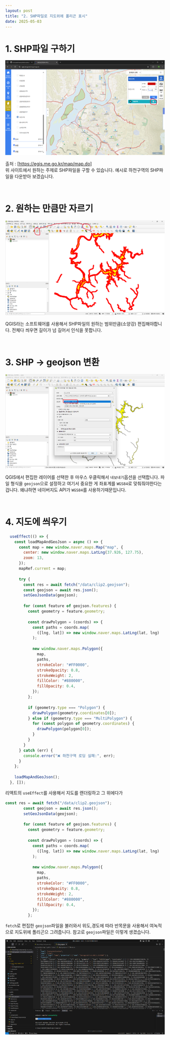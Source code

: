 ```yaml
---
layout: post
title: "2. SHP파일로 지도위에 폴리곤 표시"
date: 2025-05-03
---
```


# 1. SHP파일 구하기

<div style="text-align: center;">
  <img src="/사진들/water/SHP1.png" alt="" />
</div>

출처 : [https://egis.me.go.kr/map/map.do]<br>
위 사이트에서 원하는 주제로 SHP파일을 구할 수 있습니다. 예시로 하천구역의 SHP파일을 다운받아 보겠습니다.

<br>

# 2. 원하는 만큼만 자르기

<div style="text-align: center;">
  <img src="/사진들/water/SHP2.png" alt="" />
</div>

QGIS라는 소프트웨어를 사용해서 SHP파일의 원하는 범위만큼(소양강) 편집해야합니다. 전체다 씌우면 길이가 넘 길어서 인식을 못합니다.

<br>

# 3. SHP -> geojson 변환

<div style="text-align: center;">
  <img src="/사진들/water/SHP3.png" alt="" />
</div>

QGIS에서 편집한 레이어를 선택한 후 마우스 우클릭해서 `내보내기`옵션을 선택합니다. 파일 형식을 `geojson`으로 설정하고 여기서 중요한 게 좌표계를 `WGS84`로 맞춰줘야한다는 겁니다. 왜냐하면 네이버지도 API가 `WGS84`를 사용하기때문입니다.

<br>

# 4. 지도에 씌우기

```js
  useEffect(() => {
    const loadMapAndGeoJson = async () => {
      const map = new window.naver.maps.Map("map", {
        center: new window.naver.maps.LatLng(37.926, 127.75),
        zoom: 13,
      });
      mapRef.current = map;

      try {
        const res = await fetch("/data/clip2.geojson");
        const geojson = await res.json();
        setGeoJsonData(geojson);

        for (const feature of geojson.features) {
          const geometry = feature.geometry;

          const drawPolygon = (coords) => {
            const paths = coords.map(
              ([lng, lat]) => new window.naver.maps.LatLng(lat, lng)
            );

            new window.naver.maps.Polygon({
              map,
              paths,
              strokeColor: "#FF0000",
              strokeOpacity: 0.8,
              strokeWeight: 2,
              fillColor: "#880000",
              fillOpacity: 0.4,
            });
          };

          if (geometry.type === "Polygon") {
            drawPolygon(geometry.coordinates[0]);
          } else if (geometry.type === "MultiPolygon") {
            for (const polygon of geometry.coordinates) {
              drawPolygon(polygon[0]);
            }
          }
        }
      } catch (err) {
        console.error("❌ 하천구역 로딩 실패:", err);
      }
    };

    loadMapAndGeoJson();
  }, []);
```

리액트의 `useEffect`를 사용해서 지도를 랜더링하고 그 위에다가 

```js
const res = await fetch("/data/clip2.geojson");
        const geojson = await res.json();
        setGeoJsonData(geojson);

        for (const feature of geojson.features) {
          const geometry = feature.geometry;

          const drawPolygon = (coords) => {
            const paths = coords.map(
              ([lng, lat]) => new window.naver.maps.LatLng(lat, lng)
            );

            new window.naver.maps.Polygon({
              map,
              paths,
              strokeColor: "#FF0000",
              strokeOpacity: 0.8,
              strokeWeight: 2,
              fillColor: "#880000",
              fillOpacity: 0.4,
            });
          };
```

`fetch`로 편집한 `geojson`파일을 불러와서 위도,경도에 따라 반목문을 사용해서 여녹적으로 지도위에 폴리곤으 그려줍니다.
	참고로 `geojson`파일은 이렇게 생겼습니다.
	<div style="text-align: center;">
	  <img src="/사진들/water/SHP4.png" alt="" />
	</div>
